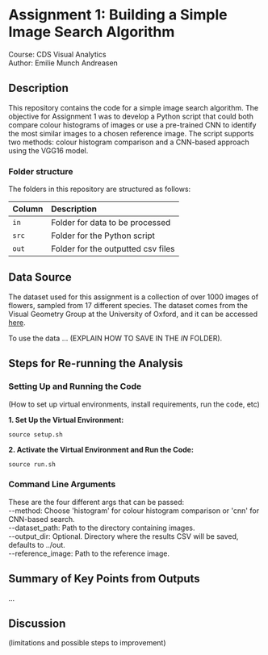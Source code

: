 # Assignment 1: Building a Simple Image Search Algorithm
Course: CDS Visual Analytics  
Author: Emilie Munch Andreasen  

## Description
This repository contains the code for a simple image search algorithm. The objective for Assignment 1 was to develop a Python script that could both compare colour histograms of images or use a pre-trained CNN to identify the most similar images to a chosen reference image. The script supports two methods: colour histogram comparison and a CNN-based approach using the VGG16 model.

### Folder structure

The folders in this repository are structured as follows:

| Column | Description|
|--------|:-----------|
| ```in```  | Folder for data to be processed |
| ```src```  | Folder for the Python script |
| ```out```| Folder for the outputted csv files |


## Data Source
The dataset used for this assignment is a collection of over 1000 images of flowers, sampled from 17 different species. The dataset comes from the Visual Geometry Group at the University of Oxford, and it can be accessed [here](https://www.robots.ox.ac.uk/~vgg/data/flowers/17/). 

To use the data ... (EXPLAIN HOW TO SAVE IN THE *IN* FOLDER).

## Steps for Re-running the Analysis
### Setting Up and Running the Code
(How to set up virtual environments, install requirements, run the code, etc)  

**1. Set Up the Virtual Environment:**
```
source setup.sh 
```
**2. Activate the Virtual Environment and Run the Code:**
```
source run.sh 
```

### Command Line Arguments
These are the four different args that can be passed:  
--method: Choose 'histogram' for colour histogram comparison or 'cnn' for CNN-based search.  
--dataset_path: Path to the directory containing images.  
--output_dir: Optional. Directory where the results CSV will be saved, defaults to ../out.  
--reference_image: Path to the reference image.  

## Summary of Key Points from Outputs
...

## Discussion
(limitations and possible steps to improvement)

